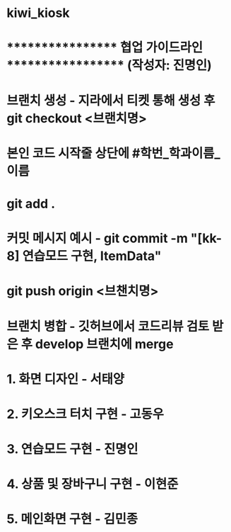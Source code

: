 # kiwi_kiosk


# **************** 협업 가이드라인 ***************** (작성자: 진명인)

# 브랜치 생성 - 지라에서 티켓 통해 생성 후 git checkout <브랜치명>
# 본인 코드 시작줄 상단에 #학번_학과이름_이름 
# git add .
# 커밋 메시지 예시 -  git commit -m "[kk-8] 연습모드 구현, ItemData"
# git push origin <브챈치명>
# 브랜치 병합 - 깃허브에서 코드리뷰 검토 받은 후 develop 브랜치에 merge




# 1. 화면 디자인 - 서태양

# 2. 키오스크 터치 구현 - 고동우

# 3. 연습모드 구현 - 진명인 

# 4. 상품 및 장바구니 구현 - 이현준

# 5. 메인화면 구현 - 김민종

